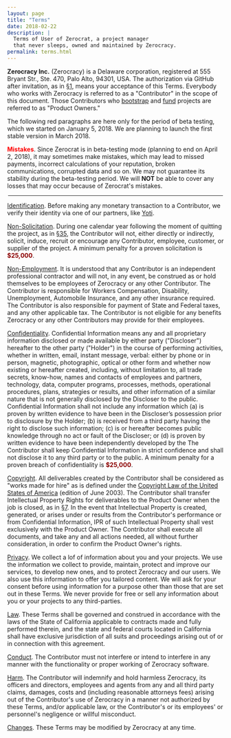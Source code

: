 ```yaml
---
layout: page
title: "Terms"
date: 2018-02-22
description: |
  Terms of User of Zerocrat, a project manager
  that never sleeps, owned and maintained by Zerocracy.
permalink: terms.html
---
```


**Zerocracy Inc.** (Zerocracy) is a Delaware corporation,
registered at 555 Bryant Str., Ste. 470, Palo Alto, 94301, USA.
The authorization via GitHub after invitation, as in
[§1](http://datum.zerocracy.com/pages/policy.html#1),
means your acceptance of this Terms. Everybody who works with Zerocracy
is referred to as a "Contributor" in the scope of this document.
Those Contributors who
[bootstrap](http://datum.zerocracy.com/pages/policy.html#12)
and
[fund](http://datum.zerocracy.com/pages/policy.html#21)
projects are referred to as "Product Owners."

The following red paragraphs are here only for the period of beta testing,
which we started on January 5, 2018. We are planning to launch the
first stable version in March 2018.

**<span style="color:red">Mistakes</span>**.
Since Zerocrat is in beta-testing mode (planning to end on April 2, 2018),
it may sometimes make mistakes, which may lead to missed payments,
incorrect calculations of your reputation, broken communications,
corrupted data and so on. We may not guarantee its stability during the
beta-testing period. We will **NOT** be able to cover any losses that
may occur because of Zerocrat's mistakes.

<hr style="width:500px;margin-left:auto;margin-right:auto"/>

<a name="kyc" href="#kyc">Identification</a>.
Before making any monetary transaction to a Contributor, we verify
their identity via one of our partners, like [Yoti](http://www.yoti.com).

<a name="non-solicitation" href="#non-solicitation">Non-Solicitation</a>.
During one calendar year following the moment of quitting the project,
as in [§35](http://datum.zerocracy.com/pages/policy.html#35),
the Contributor will not, either directly or indirectly, solicit, induce, recruit or
encourage any Contributor, employee, customer, or supplier of the project.
A minimum penalty for a proven solicitation is
**<span style="color:darkred">$25,000</span>**.

<a name="non-employment" href="#non-employment">Non-Employment</a>.
It is understood that any Contributor is an independent professional
contractor and will not, in any event, be construed as or hold themselves to
be employees of Zerocracy or any other Contributor. The Contributor is responsible
for Workers Compensation, Disability, Unemployment, Automobile Insurance,
and any other insurance required. The Contributor is also responsible
for payment of State and Federal taxes, and any other applicable tax.
The Contributor is not eligible for any benefits Zerocracy or any other
Contributors may provide for their employees.

<a name="confidentiality" href="#confidentiality">Confidentiality</a>.
Confidential Information means any and all proprietary information
disclosed or made available by either party ("Discloser") hereafter
to the other party ("Holder") in the course of performing activities,
whether in written, email, instant message, verbal: either by phone or
in person, magnetic, photographic, optical or other form and
whether now existing or hereafter created, including, without limitation to,
all trade secrets, know-how, names and contacts of employees and partners,
technology, data, computer programs, processes, methods, operational
procedures, plans, strategies or results, and other information of
a similar nature that is not generally disclosed by the
Discloser to the public. Confidential Information shall not include
any information which (a) is proven by written evidence to
have been in the Discloser’s possession prior to disclosure by the Holder;
(b) is received from a third party having the right to disclose such information;
(c) is or hereafter becomes public knowledge through no act or fault of the Discloser;
or (d) is proven by written evidence to have been independently developed by the
The Contributor shall keep Confidential Information in strict confidence and shall not
disclose it to any third party or to the public.
A minimum penalty for a proven breach of confidentiality is
**<span style="color:darkred">$25,000</span>**.

<a name="copyright" href="#copyright">Copyright</a>.
All deliverables created by the Contributor shall be considered as
"works made for hire" as is defined under the
[Copyright Law of the United States of America](https://www.copyright.gov/title17/) (edition of June 2003).
The Contributor shall transfer Intellectual Property Rights for
deliverables to the Product Owner when the job is closed, as in
[§7](http://datum.zerocracy.com/pages/policy.html#7).
In the event that Intellectual Property is created, generated, or arises under or
results from the Contributor's performance or from Confidential
Information, IPR of such Intellectual Property shall vest exclusively with
the Product Owner.
The Contributor shall execute all documents, and take any and all actions
needed, all without further consideration, in order to confirm the Product Owner's rights.

<a name="privacy" href="#privacy">Privacy</a>.
We collect a lof of information about you and your projects.
We use the information we collect to provide, maintain, protect and
improve our services, to develop new ones, and to protect Zerocracy
and our users. We also use this information to offer you tailored
content. We will ask for your consent before using information for
a purpose other than those that are set out in these Terms. We never
provide for free or sell any information about you or your projects
to any third-parties.

<a name="law" href="#law">Law</a>.
These Terms shall be governed and construed in accordance with
the laws of the State of California applicable to contracts made
and fully performed therein, and the state and federal courts
located in California shall have exclusive jurisdiction of all
suits and proceedings arising out of or in connection with this agreement.

<a name="conduct" href="#conduct">Conduct</a>.
The Contributor must not interfere or intend to interfere in any manner
with the functionality or proper working of Zerocracy software.

<a name="harm" href="#harm">Harm</a>.
The Contributor will indemnify and hold harmless Zerocracy, its officers
and directors, employees and agents from any and all third party claims,
damages, costs and (including reasonable attorneys fees) arising
out of the Contributor's use of Zerocracy in a manner not authorized
by these Terms, and/or applicable law, or the Contributor's or
its employees' or personnel's negligence or willful misconduct.

<a name="changes" href="#changes">Changes</a>.
These Terms may be modified by Zerocracy at any time.

